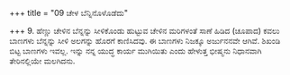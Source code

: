 +++
title = "09 ಚೇಳ ಬೆನ್ನಿನೊಳೊಡೆದು"

+++
9. ಹೆಣ್ಣು ಚೇಳಿನ ಬೆನ್ನನ್ನು ಸೀಳಿಕೊಂಡು ಹುಟ್ಟುವ ಚೇಳಿನ ಮರಿಗಳಂತೆ ಸಾಣೆ ಹಿಡಿದ (ಚೂಪಾದ) ಕವಲು ಬಾಣಗಳು ಬೆನ್ನನ್ನು ಸೀಳಿ ಅಲಗನ್ನು ಹೊರಗೆ ಕಾಣಿಸಿದವು. ಈ ಬಾಣಗಳು ನಿಜಕ್ಕೂ ಅರ್ಜುನನವೇ ಆಗಿವೆ. ಶಿಖಂಡಿ ಬಿಟ್ಟ ಬಾಣಗಳು ಇವಲ್ಲ. ಇನ್ನು ನನ್ನ ಯುದ್ಧ ಕಾರ್ಯ ಮುಗಿಯಿತು ಎಂದು ಹೇಳುತ್ತ ಭೀಷ್ಮನು ನಿಧಾನವಾಗಿ ತೇರಿನಲ್ಲಿಯೇ ಮಲಗಿದನು.